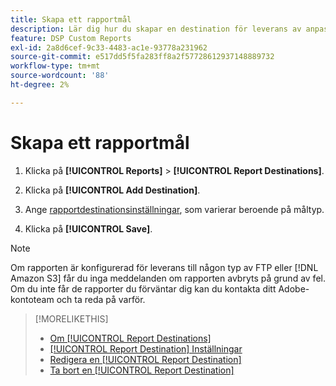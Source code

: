 ```yaml
---
title: Skapa ett rapportmål
description: Lär dig hur du skapar en destination för leverans av anpassade rapporter.
feature: DSP Custom Reports
exl-id: 2a8d6cef-9c33-4483-ac1e-93778a231962
source-git-commit: e517dd5f5fa283ff8a2f57728612937148889732
workflow-type: tm+mt
source-wordcount: '88'
ht-degree: 2%

---
```


# Skapa ett rapportmål

1. Klicka på **[!UICONTROL Reports]** > **[!UICONTROL Report Destinations]**.

1. Klicka på **[!UICONTROL Add Destination]**.

1. Ange [rapportdestinationsinställningar](/help/dsp/reports/report-destinations/report-destination-settings.md), som varierar beroende på måltyp.

1. Klicka på **[!UICONTROL Save]**.

>[!NOTE]
>
> Om rapporten är konfigurerad för leverans till någon typ av FTP eller [!DNL Amazon S3] får du inga meddelanden om rapporten avbryts på grund av fel. Om du inte får de rapporter du förväntar dig kan du kontakta ditt Adobe-kontoteam och ta reda på varför.

>[!MORELIKETHIS]
>
>* [Om [!UICONTROL Report Destinations]](/help/dsp/reports/report-destinations/report-destination-about.md)
>* [[!UICONTROL Report Destination] Inställningar](/help/dsp/reports/report-destinations/report-destination-settings.md)
>* [Redigera en [!UICONTROL Report Destination]](/help/dsp/reports/report-destinations/report-destination-edit.md)
>* [Ta bort en [!UICONTROL Report Destination]](/help/dsp/reports/report-destinations/report-destination-delete.md)
